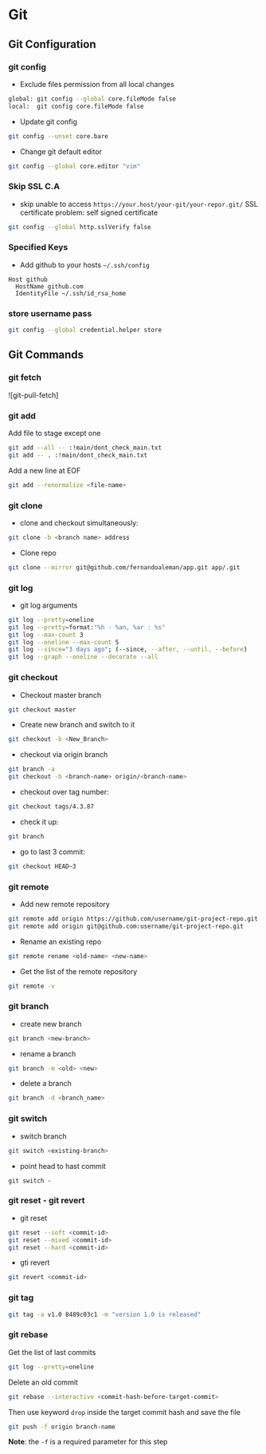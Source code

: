 # Git

## Git Configuration

### git config

- Exclude files permission from all local changes

```bash
global: git config --global core.fileMode false
local:  git config core.fileMode false
```

- Update git config

```bash
git config --unset core.bare
```

- Change git default editor

```bash
git config --global core.editor "vim"
```

### Skip SSL C.A

- skip unable to access `https://your.host/your-git/your-repor.git/` SSL certificate problem: self signed certificate

```bash
git config --global http.sslVerify false
```

### Specified Keys

- Add github to your hosts `~/.ssh/config`

```shell
Host github
  HostName github.com
  IdentityFile ~/.ssh/id_rsa_home
```

### store username pass

```bash
git config --global credential.helper store
```

## Git Commands

### git fetch

![git-pull-fetch]

### git add

Add file to stage except one

```bash
git add --all -- :!main/dont_check_main.txt
git add -- . :!main/dont_check_main.txt
```

Add a new line at EOF

```bash
git add --renormalize <file-name>
```

### git clone

- clone and checkout simultaneously:

```bash
git clone -b <branch name> address
```

- Clone repo

```bash
git clone --mirror git@github.com/fernandoaleman/app.git app/.git
```

### git log

- git log arguments

```bash
git log --pretty=oneline
git log --pretty=format:"%h - %an, %ar : %s"
git log --max-count 3
git log --oneline --max-count 5
git log --since="3 days ago"; (--since, --after, --until, --before)
git log --graph --oneline --decorate --all
```

### git checkout

- Checkout master branch

```bash
git checkout master
```

- Create new branch and switch to it

```bash
git checkout -b <New_Branch>
```

- checkout via origin branch

```bash
git branch -a
git checkout -b <branch-name> origin/<branch-name>
```

- checkout over tag number:

```bash
git checkout tags/4.3.87
```

- check it up:

```bash
git branch
```

- go to last 3 commit:

```bash
git checkout HEAD~3
```

### git remote

- Add new remote repository

```bash
git remote add origin https://github.com/username/git-project-repo.git
git remote add origin git@github.com:username/git-project-repo.git
```

- Rename an existing repo

```bash
git remote rename <old-name> <new-name>
```

- Get the list of the remote repository

```bash
git remote -v
```

### git branch

- create new branch

```bash
git branch <new-branch>
```

- rename a branch

```bash
git branch -m <old> <new>
```

- delete a branch

```bash
git branch -d <branch_name>
```

### git switch

- switch branch

```bash
git switch <existing-branch>
```

- point head to hast commit

```raw
git switch -
```

### git reset - git revert

- git reset

```bash
git reset --soft <commit-id>
git reset --mixed <commit-id>
git reset --hard <commit-id>
```

- gti revert

```bash
git revert <commit-id>
```

### git tag

```bash
git tag -a v1.0 8489c03c1 -m "version 1.0 is released"
```

### git rebase

Get the list of last commits

```bash
git log --pretty=oneline
```

Delete an old commit

```bash
git rebase --interactive <commit-hash-before-target-commit>
```

Then use keyword `drop` inside the target commit hash and save the file

```bash
git push -f origin branch-name
```

**Note**: the `-f` is a required parameter for this step
